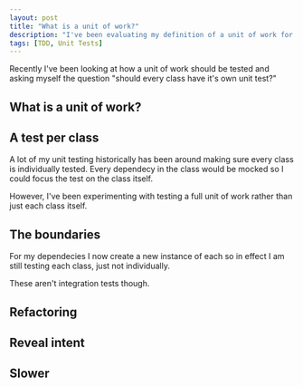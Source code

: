 ```yaml
---
layout: post
title: "What is a unit of work?"
description: "I've been evaluating my definition of a unit of work for testing"
tags: [TDD, Unit Tests]
---
```


Recently I've been looking at how a unit of work should be tested and asking myself the question "should every class have it's own unit
test?"

## What is a unit of work?

## A test per class

A lot of my unit testing historically has been around making sure every class is individually tested. Every dependecy in the
class would be mocked so I could focus the test on the class itself.

However, I've been experimenting with testing a full unit of work rather than just each class itself.

## The boundaries

For my dependecies I now create a new instance of each so in effect I am still testing each class, just not individually.

These aren't integration tests though. 

## Refactoring

## Reveal intent

## Slower
